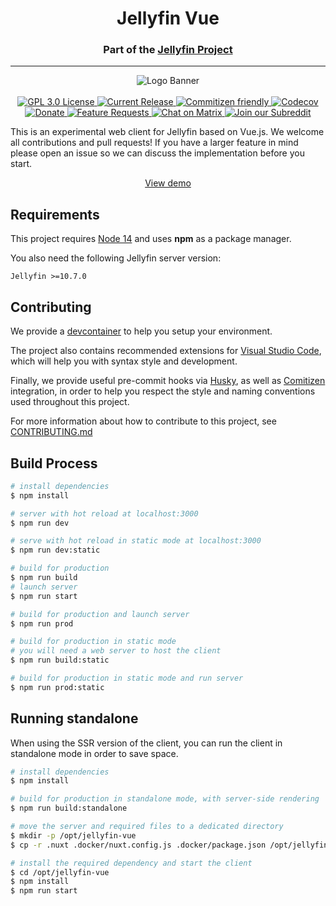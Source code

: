 <h1 align="center">Jellyfin Vue</h1>
<h3 align="center">Part of the <a href="https://jellyfin.org">Jellyfin Project</a></h3>

---

<p align="center">
<img alt="Logo Banner" src="https://raw.githubusercontent.com/jellyfin/jellyfin-ux/master/branding/SVG/banner-logo-solid.svg?sanitize=true"/>
<br/>
<br/>
<a href="https://github.com/jellyfin/jellyfin-vue">
<img alt="GPL 3.0 License" src="https://img.shields.io/github/license/jellyfin/jellyfin-vue.svg"/>
</a>
<a href="https://github.com/jellyfin/jellyfin-vue/releases">
<img alt="Current Release" src="https://img.shields.io/github/release/jellyfin/jellyfin-vue.svg"/>
</a>
<a href="http://commitizen.github.io/cz-cli/">
<img alt="Commitizen friendly" src="https://img.shields.io/badge/commitizen-friendly-brightgreen.svg" />
</a>
<a href="https://codecov.io/gh/jellyfin/jellyfin-vue">
<img alt="Codecov" src="https://codecov.io/gh/jellyfin/jellyfin-vue/branch/master/graph/badge.svg?token=6SPE6CJJD8"/>
</a>
<br/>
<a href="https://opencollective.com/jellyfin">
<img alt="Donate" src="https://img.shields.io/opencollective/all/jellyfin.svg?label=backers"/>
</a>
<a href="https://features.jellyfin.org">
<img alt="Feature Requests" src="https://img.shields.io/badge/fider-vote%20on%20features-success.svg"/>
</a>
<a href="https://matrix.to/#/+jellyfin:matrix.org">
<img alt="Chat on Matrix" src="https://img.shields.io/matrix/jellyfin:matrix.org.svg?logo=matrix"/>
</a>
<a href="https://www.reddit.com/r/jellyfin">
<img alt="Join our Subreddit" src="https://img.shields.io/badge/reddit-r%2Fjellyfin-%23FF5700.svg"/>
</a>
</p>

This is an experimental web client for Jellyfin based on Vue.js. We welcome all contributions and pull requests! If you have a larger feature in mind please open an issue so we can discuss the implementation before you start.

<p align="center">
    <a href="https://jellyfin-vue.pages.dev/">View demo</a>
</p>

## Requirements

This project requires [Node 14](https://nodejs.org/en/) and uses **npm** as a package manager.

You also need the following Jellyfin server version:

```
Jellyfin >=10.7.0
```

## Contributing

We provide a [devcontainer](https://code.visualstudio.com/docs/remote/containers) to help you setup your environment.

The project also contains recommended extensions for [Visual Studio Code](https://code.visualstudio.com/), which will help you with syntax style and development.

Finally, we provide useful pre-commit hooks via [Husky](https://typicode.github.io/husky/#/), as well as [Comitizen](https://github.com/commitizen/cz-cli) integration, in order to help you respect the style and naming conventions used throughout this project.

For more information about how to contribute to this project, see [CONTRIBUTING.md](https://github.com/jellyfin/jellyfin-vue/blob/master/CONTRIBUTING.md)

## Build Process

```bash
# install dependencies
$ npm install

# server with hot reload at localhost:3000
$ npm run dev

# serve with hot reload in static mode at localhost:3000
$ npm run dev:static

# build for production
$ npm run build
# launch server
$ npm run start

# build for production and launch server
$ npm run prod

# build for production in static mode
# you will need a web server to host the client
$ npm run build:static

# build for production in static mode and run server
$ npm run prod:static

```

## Running standalone

When using the SSR version of the client, you can run the client in standalone mode in order to save space.

```bash
# install dependencies
$ npm install

# build for production in standalone mode, with server-side rendering
$ npm run build:standalone

# move the server and required files to a dedicated directory
$ mkdir -p /opt/jellyfin-vue
$ cp -r .nuxt .docker/nuxt.config.js .docker/package.json /opt/jellyfin-vue

# install the required dependency and start the client
$ cd /opt/jellyfin-vue
$ npm install
$ npm run start
```
